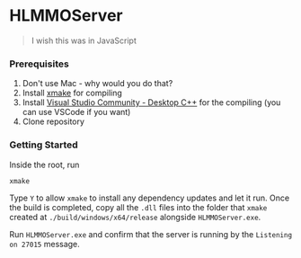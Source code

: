 # HLMMOServer
> I wish this was in JavaScript

### Prerequisites
1. Don't use Mac - why would you do that?
2. Install [xmake](https://xmake.io/) for compiling
3. Install [Visual Studio Community - Desktop C++](https://visualstudio.microsoft.com/downloads/) for the compiling (you can use VSCode if you want)
4. Clone repository

### Getting Started
Inside the root, run

```sh
xmake
```

Type `Y` to allow `xmake` to install any dependency updates and let it run. 
Once the build is completed, copy all the `.dll` files into the folder that `xmake` created at `./build/windows/x64/release` alongside `HLMMOServer.exe`.

Run `HLMMOServer.exe` and confirm that the server is running by the `Listening on 27015` message.
